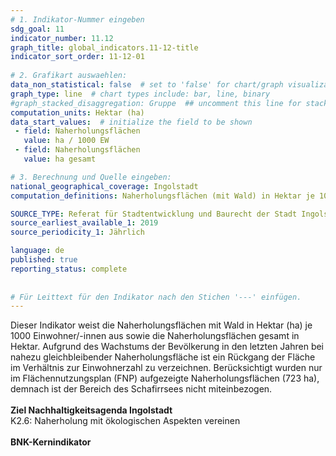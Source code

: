 ```yaml
---
# 1. Indikator-Nummer eingeben 
sdg_goal: 11 
indicator_number: 11.12
graph_title: global_indicators.11-12-title
indicator_sort_order: 11-12-01
 
# 2. Grafikart auswaehlen: 
data_non_statistical: false  # set to 'false' for chart/graph visualization 
graph_type: line  # chart types include: bar, line, binary 
#graph_stacked_disaggregation: Gruppe  ## uncomment this line for stacked bars. eplace 'Geschlecht' with the field of aggregation. 
computation_units: Hektar (ha)
data_start_values:  # initialize the field to be shown  
 - field: Naherholungsflächen 
   value: ha / 1000 EW 
 - field: Naherholungsflächen 
   value: ha gesamt

# 3. Berechnung und Quelle eingeben: 
national_geographical_coverage: Ingolstadt 
computation_definitions: Naherholungsflächen (mit Wald) in Hektar je 1000 Einwohner/-innen

SOURCE_TYPE: Referat für Stadtentwicklung und Baurecht der Stadt Ingolstadt  # data source  
source_earliest_available_1: 2019
source_periodicity_1: Jährlich

language: de   
published: true 
reporting_status: complete
 
 
# Für Leittext für den Indikator nach den Stichen '---' einfügen. 
---
```

Dieser Indikator weist die Naherholungsflächen mit Wald in Hektar (ha) je 1000 Einwohner/-innen aus sowie die Naherholungsflächen gesamt in Hektar. Aufgrund des Wachstums der Bevölkerung in den letzten Jahren bei nahezu gleichbleibender Naherholungsfläche ist ein Rückgang der Fläche im Verhältnis zur Einwohnerzahl zu verzeichnen. Berücksichtigt wurden nur im Flächennutzungsplan (FNP) aufgezeigte Naherholungsflächen (723 ha), demnach ist der Bereich des Schafirrsees nicht miteinbezogen.  <br>
<br>
<b>Ziel Nachhaltigkeitsagenda Ingolstadt</b><br>
K2.6: Naherholung mit ökologischen Aspekten vereinen<br>
<br>
<b>BNK-Kernindikator</b>
